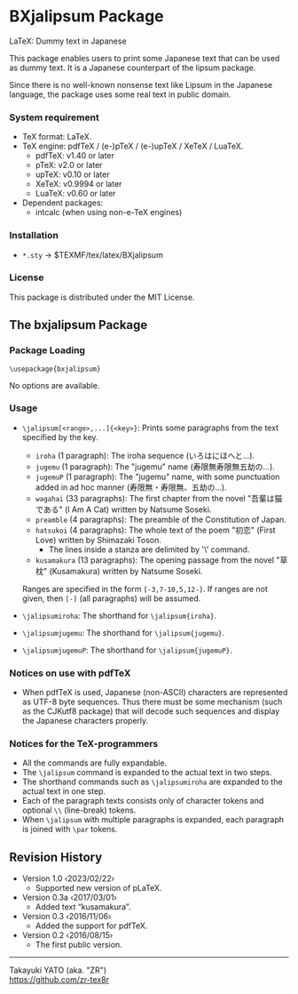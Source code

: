 BXjalipsum Package
==================

LaTeX: Dummy text in Japanese

This package enables users to print some Japanese text that can be used
as dummy text. It is a Japanese counterpart of the lipsum package.

Since there is no well-known nonsense text like Lipsum in the Japanese
language, the package uses some real text in public domain.

### System requirement

  * TeX format: LaTeX.
  * TeX engine: pdfTeX / (e-)pTeX / (e-)upTeX / XeTeX / LuaTeX.
      - pdfTeX: v1.40 or later
      - pTeX: v2.0 or later
      - upTeX: v0.10 or later
      - XeTeX: v0.9994 or later
      - LuaTeX: v0.60 or later
  * Dependent packages:
      - intcalc (when using non-e-TeX engines)

### Installation

  - `*.sty` → $TEXMF/tex/latex/BXjalipsum

### License

This package is distributed under the MIT License.

The bxjalipsum Package
----------------------

### Package Loading

    \usepackage{bxjalipsum}

No options are available.

### Usage

  * `\jalipsum[<range>,...]{<key>}`: Prints some paragraphs from the
    text specified by the key.

      - `iroha` (1 paragraph): The iroha sequence (いろはにほへと…).
      - `jugemu` (1 paragraph): The "jugemu" name (寿限無寿限無五劫の…).
      - `jugemuP` (1 paragraph): The "jugemu" name, with some punctuation
        added in ad hoc manner (寿限無・寿限無、五劫の…).
      - `wagahai` (33 paragraphs): The first chapter from the novel
        "吾輩は猫である" (I Am A Cat) written by Natsume Soseki.
      - `preamble` (4 paragraphs): The preamble of the Constitution of
        Japan.
      - `hatsukoi` (4 paragraphs): The whole text of the poem "初恋"
        (First Love) written by Shimazaki Toson.
          + The lines inside a stanza are delimited by '\\' command.
      - `kusamakura` (13 paragraphs): The opening passage from the novel
        "草枕" (Kusamakura) written by Natsume Soseki.

    Ranges are specified in the form `[-3,7-10,5,12-]`. If ranges are not
    given, then `[-]` (all paragraphs) will be assumed.

  * `\jalipsumiroha`: The shorthand for `\jalipsum{iroha}`.
  * `\jalipsumjugemu`: The shorthand for `\jalipsum{jugemu}`.
  * `\jalipsumjugemuP`: The shorthand for `\jalipsum{jugemuP}`.

### Notices on use with pdfTeX

  * When pdfTeX is used, Japanese (non-ASCII) characters are represented
    as UTF-8 byte sequences. Thus there must be some mechanism (such as
    the CJKutf8 package) that will decode such sequences and display the
    Japanese characters properly.

### Notices for the TeX-programmers

  * All the commands are fully expandable.
  * The `\jalipsum` command is expanded to the actual text in two steps.
  * The shorthand commands such as `\jalipsumiroha` are expanded to the
    actual text in one step.
  * Each of the paragraph texts consists only of character tokens and
    optional `\\` (line-break) tokens.
  * When `\jalipsum` with multiple paragraphs is expanded, each paragraph
    is joined with `\par` tokens.

Revision History
----------------

  * Version 1.0  ‹2023/02/22›
      - Supported new version of pLaTeX.
  * Version 0.3a ‹2017/03/01›
      - Added text “kusamakura”.
  * Version 0.3  ‹2016/11/06›
      - Added the support for pdfTeX.
  * Version 0.2  ‹2016/08/15›
      - The first public version.

--------------------
Takayuki YATO (aka. "ZR")  
https://github.com/zr-tex8r
